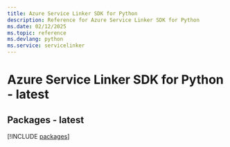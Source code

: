```yaml
---
title: Azure Service Linker SDK for Python
description: Reference for Azure Service Linker SDK for Python
ms.date: 02/12/2025
ms.topic: reference
ms.devlang: python
ms.service: servicelinker
---
```

# Azure Service Linker SDK for Python - latest
## Packages - latest
[!INCLUDE [packages](service-linker-index.md)]